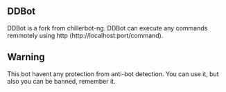 DDBot
-------------
DDBot is a fork from chillerbot-ng. DDBot can execute any commands remmotely using http (http://localhost:port/command).

Warning
-------------
This bot havent any protection from anti-bot detection. You can use it, but also you can be banned, remember it.
